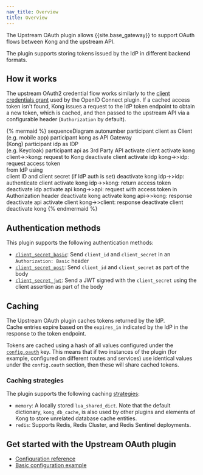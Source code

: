 ```yaml
---
nav_title: Overview
title: Overview
---
```


The Upstream OAuth plugin allows {{site.base_gateway}} to support OAuth flows between Kong and the upstream API.

The plugin supports storing tokens issued by the IdP in different backend formats.

## How it works

The upstream OAuth2 credential flow works similarly to the [client credentials grant](/hub/kong-inc/openid-connect/how-to/authentication/client-credentials/) used by the OpenID Connect plugin. If a cached access token isn't found, Kong issues a request to the IdP token endpoint to obtain a new token, which is cached, and then passed to the upstream API via a configurable header (`Authorization` by default).

<!--vale off-->

{% mermaid %}
sequenceDiagram
    autonumber
    participant client as Client <br>(e.g. mobile app)
    participant kong as API Gateway <br>(Kong)
    participant idp as IDP <br>(e.g. Keycloak)
    participant api as 3rd Party API
    activate client
    activate kong
    client->>kong: request to Kong
    deactivate client
    activate idp
    kong->>idp: request access token <br>from IdP using <br>client ID and client secret (if IdP auth is set)
    deactivate kong
    idp->>idp: authenticate client
    activate kong
    idp->>kong: return access token
    deactivate idp
    activate api
    kong->>api: request with access token in <br>Authorization header
    deactivate kong
    activate kong
    api->>kong: response
    deactivate api
    activate client
    kong->>client: response
    deactivate client
    deactivate kong
{% endmermaid %}

<!--vale on-->


## Authentication methods

This plugin supports the following authentication methods:

* [`client_secret_basic`](/hub/kong-inc/upstream-oauth/configuration/#config-client_secret_basic): Send `client_id` and `client_secret` in an `Authorization: Basic` header
* [`client_secret_post`](/hub/kong-inc/upstream-oauth/configuration/#config-client_secret_basic): Send `client_id` and `client_secret` as part of the body
* [`client_secret_jwt`](/hub/kong-inc/upstream-oauth/configuration/#config-client_secret_basic): Send a JWT signed with the `client_secret` using the client assertion as part of the body

## Caching

The Upstream OAuth plugin caches tokens returned by the IdP.  
Cache entries expire based on the `expires_in` indicated by the IdP in the response to the token endpoint.

Tokens are cached using a hash of all values configured under the [`config.oauth`](/hub/kong-inc/upstream-oauth/configuration/#config-oauth) key.
This means that if two instances of the plugin (for example, configured on different routes and services) use identical values under the `config.oauth` section,
then these will share cached tokens.

### Caching strategies

The plugin supports the following caching [strategies](/hub/kong-inc/upstream-oauth/configuration/#config-stategy):

* `memory`: A locally stored `lua_shared_dict`. Note that the default dictionary, `kong_db_cache`, is also used by other plugins and elements of Kong to store unrelated database cache entities.
* `redis`: Supports Redis, Redis Cluster, and Redis Sentinel deployments.

## Get started with the Upstream OAuth plugin

* [Configuration reference](/hub/kong-inc/upstream-oauth/configuration/)
* [Basic configuration example](/hub/kong-inc/upstream-oauth/how-to/basic-example/)
